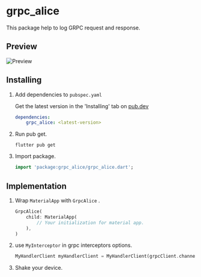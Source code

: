# grpc_alice

This package help to log GRPC request and response.


## Preview

![Preview](https://gitlab.com/ametory-open-source/grpc-alice/-/raw/main/preview.jpeg)

## Installing

1. Add dependencies to `pubspec.yaml`

   Get the latest version in the 'Installing' tab
   on [pub.dev](https://pub.dev/packages/grpc_alice/install)

    ```yaml
    dependencies:
        grpc_alice: <latest-version>
    ```

2. Run pub get.

   ```shell
   flutter pub get
   ```

3. Import package.

    ```dart
    import 'package:grpc_alice/grpc_alice.dart';
    ```

## Implementation

1. Wrap `MaterialApp` with `GrpcAlice` .

    ```dart
    GrpcAlice(
        child: MaterialApp(
            // Your initialization for material app.
        ),
    )
    ```

2. use `MyInterceptor` in grpc interceptors options.
    ```dart
    MyHandlerClient myHandlerClient = MyHandlerClient(grpcClient.channel, interceptors: [MyInterceptor()]);
    ```

3. Shake your device.
